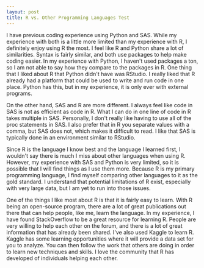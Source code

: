 ```yaml
---
layout: post
title: R vs. Other Programming Languages Test
---
```

I have previous coding experience using Python and SAS. While my experience with both is a little more limited than my experience with R, I definitely enjoy using R the most. I feel like R and Python share a lot of similarities. Syntax is fairly similar, and both use packages to help make coding easier. In my experience with Python, I haven't used packages a ton, so I am not able to say how they compare to the packages in R. One thing that I liked about R that Python didn't have was RStudio. I really liked that R already had a platform that could be used to write and run code in one place. Python has this, but in my experience, it is only ever with external programs. 

On the other hand, SAS and R are more different. I always feel like code in SAS is not as efficient as code in R. What I can do in one line of code in R takes multiple in SAS. Personally, I don't really like having to use all of the proc statements in SAS. I also prefer that in R you separate values with a comma, but SAS does not, which makes it difficult to read. I like that SAS is typically done in an environment similar to RStudio. 

Since R is the language I know best and the language I learned first, I wouldn't say there is much I miss about other languages when using R. However, my experience with SAS and Python is very limited, so it is possible that I will find things as I use them more. Because R is my primary programming language, I find myself comparing other languages to it as the gold standard. I understand that potential limitations of R exist, especially with very large data, but I am yet to run into those issues. 

One of the things I like most about R is that it is fairly easy to learn. With R being an open-source program, there are a lot of great publications out there that can help people, like me, learn the language. In my experience, I have found StackOverflow to be a great resource for learning R. People are very willing to help each other on the forum, and there is a lot of great information that has already been shared. I've also used Kaggle to learn R. Kaggle has some learning opportunities where it will provide a data set for you to analyze. You can then follow the work that others are doing in order to learn new techniques and skills. I love the community that R has developed of individuals helping each other. 
